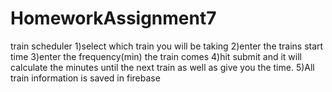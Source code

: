 # HomeworkAssignment7
train scheduler
1)select which train you will be taking
2)enter the trains start time 
3)enter the frequency(min) the train comes
4)hit submit and it will calculate the minutes until the next train as well as give you the time. 
5)All train information is saved in firebase
